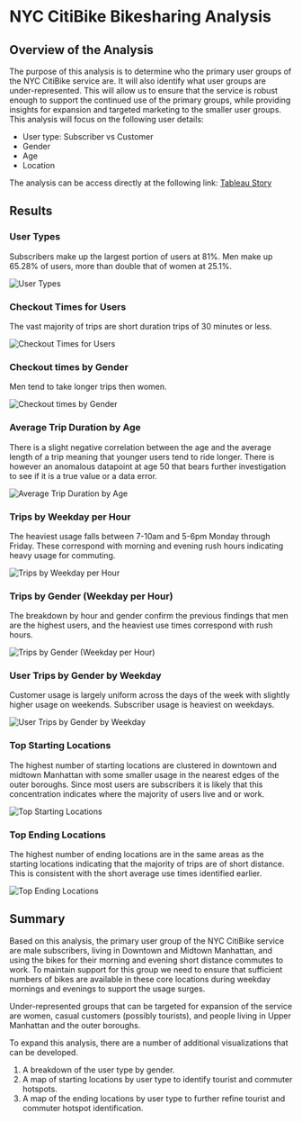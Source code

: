 # NYC CitiBike Bikesharing Analysis

## Overview of the Analysis

The purpose of this analysis is to determine who the primary user groups of the NYC CitiBike service are. It will also identify what user groups are under-represented. This will allow us to ensure that the service is robust enough to support the continued use of the primary groups, while providing insights for expansion and targeted marketing to the smaller user groups. This analysis will focus on the following user details:
  - User type: Subscriber vs Customer
  - Gender
  - Age
  - Location

The analysis can be access directly at the following link:
[Tableau Story](https://public.tableau.com/app/profile/byron.krauskopf/viz/NYCCitiBikeChallenge_16440017516090/NYCCitiBikeStory?publish=yes)

## Results

### User Types
Subscribers make up the largest portion of users at 81%. Men make up 65.28% of users, more than double that of women at 25.1%.

![User Types](/images/user_types.png)


### Checkout Times for Users
The vast majority of trips are short duration trips of 30 minutes or less. 

![Checkout Times for Users](/images/checkout_times_for_users.png)

### Checkout times by Gender
Men tend to take longer trips then women.

![Checkout times by Gender](/images/checkout_times_by_gender.png)

### Average Trip Duration by Age
There is a slight negative correlation between the age and the average length of a trip meaning that younger users tend to ride longer. There is however an anomalous datapoint at age 50 that bears further investigation to see if it is a true value or a data error. 

![Average Trip Duration by Age](/images/average_trip_duration_by_age.png)

### Trips by Weekday per Hour
The heaviest usage falls between 7-10am and 5-6pm Monday through Friday. These correspond with morning and evening rush hours indicating heavy usage for commuting.  

![Trips by Weekday per Hour](/images/trips_by_weekday_per_hour.png)

### Trips by Gender (Weekday per Hour)
The breakdown by hour and gender confirm the previous findings that men are the highest users, and the heaviest use times correspond with rush hours.

![Trips by Gender (Weekday per Hour)](/images/trips_by_gender_weekday_per_hour.png)

### User Trips by Gender by Weekday
Customer usage is largely uniform across the days of the week with slightly higher usage on weekends. Subscriber usage is heaviest on weekdays. 

![User Trips by Gender by Weekday](/images/user_trips_by_gender_by_weekday.png)

### Top Starting Locations
The highest number of starting locations are clustered in downtown and midtown Manhattan with some smaller usage in the nearest edges of the outer boroughs. Since most users are subscribers it is likely that this concentration indicates where the majority of users live and or work.

![Top Starting Locations](/images/top_starting_locations.png)

### Top Ending Locations
The highest number of ending locations are in the same areas as the starting locations indicating that the majority of trips are of short distance. This is consistent with the short average use times identified earlier. 

![Top Ending Locations](/images/top_ending_locations.png)

## Summary 

Based on this analysis, the primary user group of the NYC CitiBike service are male subscribers, living in Downtown and Midtown Manhattan, and using the bikes for their morning and evening short distance commutes to work. To maintain support for this group we need to ensure that sufficient numbers of bikes are available in these core locations during weekday mornings and evenings to support the usage surges.

Under-represented groups that can be targeted for expansion of the service are women, casual customers (possibly tourists), and people living in Upper Manhattan and the outer boroughs.

To expand this analysis, there are a number of additional visualizations that can be developed.
1) A breakdown of the user type by gender.
2) A map of starting locations by user type to identify tourist and commuter hotspots.
3) A map of the ending locations by user type to further refine tourist and commuter hotspot identification.

